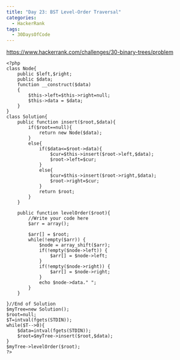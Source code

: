 ```yaml
---
title: "Day 23: BST Level-Order Traversal"
categories:
  - HackerRank
tags:
  - 30DaysOfCode
---
```


<https://www.hackerrank.com/challenges/30-binary-trees/problem>

    <?php
    class Node{
        public $left,$right;
        public $data;
        function __construct($data)
        {
            $this->left=$this->right=null;
            $this->data = $data;
        }
    }
    class Solution{
        public function insert($root,$data){
            if($root==null){
                return new Node($data);
            }
            else{
                if($data<=$root->data){
                    $cur=$this->insert($root->left,$data);
                    $root->left=$cur;
                }
                else{
                    $cur=$this->insert($root->right,$data);
                    $root->right=$cur;
                }
                return $root;
            }
        }

        public function levelOrder($root){
            //Write your code here
            $arr = array();

            $arr[] = $root;
            while(!empty($arr)) {
                $node = array_shift($arr);
                if(!empty($node->left)) {
                    $arr[] = $node->left;
                }
                if(!empty($node->right)) {
                    $arr[] = $node->right;
                }
                echo $node->data." ";
            }
        }

    }//End of Solution
    $myTree=new Solution();
    $root=null;
    $T=intval(fgets(STDIN));
    while($T-->0){
        $data=intval(fgets(STDIN));
        $root=$myTree->insert($root,$data);
    }
    $myTree->levelOrder($root);
    ?>
